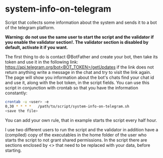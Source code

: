 # system-info-on-telegram

Script that collects some information about the system and sends it to a bot of the telegram platform.

**Warning: do not use the same user to start the script and the validator if you enable the validator section!.
The validator section is disabled by default, activate it if you want.**

The first thing to do is contact @BotFather and create your bot, then take its token and use it in the 
following link: [https://api.telegram.org/bot<BOT_TOKEN>/getUpdates](https://api.telegram.org/bot<BOT_TOKEN>/getUpdates) if the link does not return anything
write a message in the chat and try to visit the link again. The page will show you information about the
bot's chats find your chat id and use it, along with the bot token, in the script fields. You can use this 
script in conjunction with crontab so that you have the information constantly:
```bash
crontab -u <user> -e
0,30 * * * *   /path/to/script/system-info-on-telegram.sh
<save the file>
```
You can add your own rule, that in example starts the script every half hour.

I use two different users to run the script and the validator in addition have a (compiled) copy of the 
executables in the home folder of the user who starts the script to not grant shared permissions.
In the script there are sections enclosed by <> that need to be replaced with your data, before starting.

